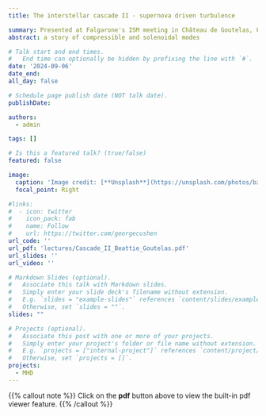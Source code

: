 ```yaml
---
title: The interstellar cascade II - supernova driven turbulence

summary: Presented at Falgarone's ISM meeting in Château de Goutelas, France
abstract: a story of compressible and solenoidal modes

# Talk start and end times.
#   End time can optionally be hidden by prefixing the line with `#`.
date: '2024-09-06'
date_end: 
all_day: false

# Schedule page publish date (NOT talk date).
publishDate: 

authors:
  - admin

tags: []

# Is this a featured talk? (true/false)
featured: false

image:
  caption: 'Image credit: [**Unsplash**](https://unsplash.com/photos/bzdhc5b3Bxs)'
  focal_point: Right

#links:
#  - icon: twitter
#    icon_pack: fab
#    name: Follow
#    url: https://twitter.com/georgecushen
url_code: ''
url_pdf: 'lectures/Cascade_II_Beattie_Goutelas.pdf'
url_slides: ''
url_video: ''

# Markdown Slides (optional).
#   Associate this talk with Markdown slides.
#   Simply enter your slide deck's filename without extension.
#   E.g. `slides = "example-slides"` references `content/slides/example-slides.md`.
#   Otherwise, set `slides = ""`.
slides: ""

# Projects (optional).
#   Associate this post with one or more of your projects.
#   Simply enter your project's folder or file name without extension.
#   E.g. `projects = ["internal-project"]` references `content/project/deep-learning/index.md`.
#   Otherwise, set `projects = []`.
projects:
  - MHD
---
```


{{% callout note %}}
Click on the **pdf** button above to view the built-in pdf viewer feature.
{{% /callout %}}

